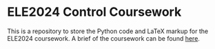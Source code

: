 # ELE2024 Control Coursework

This is a repository to store the Python code and LaTeX markup for the ELE2024 coursework. A brief of the coursework can be found [here](https://github.com/drlim2u/ELE2024-Control-Coursework/blob/main/Control%20Coursework%202020%20v1.pdf "Coursework Brief").
